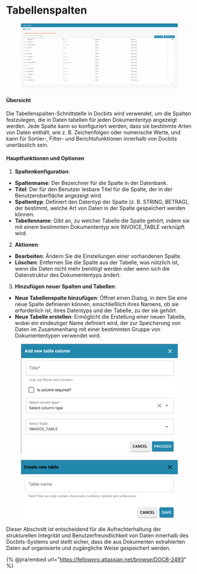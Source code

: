 # Tabellenspalten

<figure><img src="../../../../.gitbook/assets/Bildschirmfoto 2024-05-08 um 08.57.49.png" alt=""><figcaption></figcaption></figure>

#### Übersicht

Die Tabellenspalten-Schnittstelle in Docbits wird verwendet, um die Spalten festzulegen, die in Daten tabellen für jeden Dokumententyp angezeigt werden. Jede Spalte kann so konfiguriert werden, dass sie bestimmte Arten von Daten enthält, wie z. B. Zeichenfolgen oder numerische Werte, und kann für Sortier-, Filter- und Berichtsfunktionen innerhalb von Docbits unerlässlich sein.

#### Hauptfunktionen und Optionen

1. **Spaltenkonfiguration**:
* **Spaltenname**: Der Bezeichner für die Spalte in der Datenbank.
* **Titel**: Der für den Benutzer lesbare Titel für die Spalte, der in der Benutzeroberfläche angezeigt wird.
* **Spaltentyp**: Definiert den Datentyp der Spalte (z. B. STRING, BETRAG), der bestimmt, welche Art von Daten in der Spalte gespeichert werden können.
* **Tabellenname**: Gibt an, zu welcher Tabelle die Spalte gehört, indem sie mit einem bestimmten Dokumententyp wie INVOICE\_TABLE verknüpft wird.
2. **Aktionen**:
* **Bearbeiten**: Ändern Sie die Einstellungen einer vorhandenen Spalte.
* **Löschen**: Entfernen Sie die Spalte aus der Tabelle, was nützlich ist, wenn die Daten nicht mehr benötigt werden oder wenn sich die Datenstruktur des Dokumententyps ändert.
3. **Hinzufügen neuer Spalten und Tabellen**:
* **Neue Tabellenspalte hinzufügen**: Öffnet einen Dialog, in dem Sie eine neue Spalte definieren können, einschließlich ihres Namens, ob sie erforderlich ist, ihres Datentyps und der Tabelle, zu der sie gehört.
* **Neue Tabelle erstellen**: Ermöglicht die Erstellung einer neuen Tabelle, wobei ein eindeutiger Name definiert wird, der zur Speicherung von Daten im Zusammenhang mit einer bestimmten Gruppe von Dokumententypen verwendet wird.

<figure><img src="../../../../.gitbook/assets/Bildschirmfoto 2024-05-08 um 08.58.01.png" alt=""><figcaption></figcaption></figure>

<figure><img src="../../../../.gitbook/assets/Bildschirmfoto 2024-05-08 um 08.58.11.png" alt=""><figcaption></figcaption></figure>

Dieser Abschnitt ist entscheidend für die Aufrechterhaltung der strukturellen Integrität und Benutzerfreundlichkeit von Daten innerhalb des Docbits-Systems und stellt sicher, dass die aus Dokumenten extrahierten Daten auf organisierte und zugängliche Weise gespeichert werden.

{% @jira/embed url="https://fellowpro.atlassian.net/browse/DOCB-2493" %}
